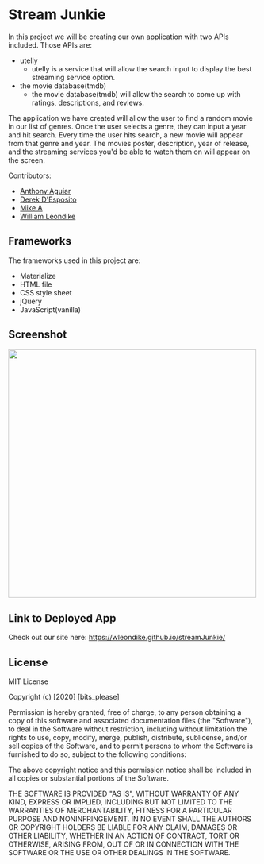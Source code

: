 # Stream Junkie

In this project we will be creating our own application with two APIs included. Those APIs are:   

- utelly
    - utelly is a service that will allow the search input to display the best streaming service option.
- the movie database(tmdb)
    - the movie database(tmdb) will allow the search to come up with ratings, descriptions, and reviews.
    
The application we have created will allow the user to find a random movie in our list of genres. Once the user selects a genre, they can input a year and hit search. Every time the user hits search, a new movie will appear from that genre and year. The movies poster, description, year of release, and the streaming services you'd be able to watch them on will appear on the screen.

Contributors: <br>
  - [Anthony Aguiar](https://github.com/EpicGibbon) <br>
  - [Derek D'Esposito](https://github.com/Derekdespo) <br>
  - [Mike A](https://github.com/eradicador) <br>
  - [William Leondike](https://github.com/WLeondike) <br>

## Frameworks

The frameworks used in this project are:
- Materialize
- HTML file
- CSS style sheet
- jQuery
- JavaScript(vanilla)

## Screenshot
<img src ="./public/assets/images/screenshot.png" width="500">

## Link to Deployed App

Check out our site here: https://wleondike.github.io/streamJunkie/

## License

MIT License

Copyright (c) [2020] [bits_please]

Permission is hereby granted, free of charge, to any person obtaining a copy
of this software and associated documentation files (the "Software"), to deal
in the Software without restriction, including without limitation the rights
to use, copy, modify, merge, publish, distribute, sublicense, and/or sell
copies of the Software, and to permit persons to whom the Software is
furnished to do so, subject to the following conditions:

The above copyright notice and this permission notice shall be included in all
copies or substantial portions of the Software.

THE SOFTWARE IS PROVIDED "AS IS", WITHOUT WARRANTY OF ANY KIND, EXPRESS OR
IMPLIED, INCLUDING BUT NOT LIMITED TO THE WARRANTIES OF MERCHANTABILITY,
FITNESS FOR A PARTICULAR PURPOSE AND NONINFRINGEMENT. IN NO EVENT SHALL THE
AUTHORS OR COPYRIGHT HOLDERS BE LIABLE FOR ANY CLAIM, DAMAGES OR OTHER
LIABILITY, WHETHER IN AN ACTION OF CONTRACT, TORT OR OTHERWISE, ARISING FROM,
OUT OF OR IN CONNECTION WITH THE SOFTWARE OR THE USE OR OTHER DEALINGS IN THE
SOFTWARE.




